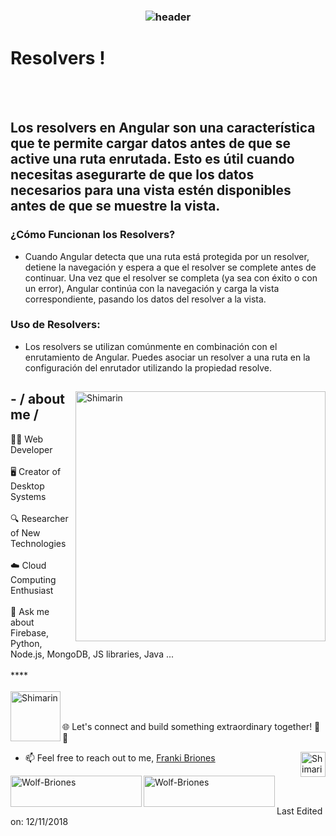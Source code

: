 <h3 align="center">
  
  ![header](https://miro.medium.com/v2/resize:fit:800/1*8zqPP49UaCa3iiyuVbcuYA.gif) 
  
 # Resolvers !

</h3> 
<br></br>

## Los resolvers en Angular son una característica que te permite cargar datos antes de que se active una ruta enrutada. Esto es útil cuando necesitas asegurarte de que los datos necesarios para una vista estén disponibles antes de que se muestre la vista.

### ¿Cómo Funcionan los Resolvers?
- Cuando Angular detecta que una ruta está protegida por un resolver, detiene la navegación y espera a que el resolver se complete antes de continuar. Una vez que el resolver se completa (ya sea con éxito o con un error), Angular continúa con la navegación y carga la vista correspondiente, pasando los datos del resolver a la vista.

### Uso de Resolvers:
- Los resolvers se utilizan comúnmente en combinación con el enrutamiento de Angular. Puedes asociar un resolver a una ruta en la configuración del enrutador utilizando la propiedad resolve. 
 
<div>

<img align="right" width="400" alt="Shimarin" src="https://firebasestorage.googleapis.com/v0/b/franki-briones.appspot.com/o/dev%20metod.gif?alt=media&token=a3c328cf-ad9b-49f5-a45d-bb84b79f4fbe"/>

<h2> - / about me /</h2>
👨‍💻 Web Developer
<br></br>
🖥️ Creator of Desktop Systems
<br></br>
🔍 Researcher of New Technologies
<br></br>
☁️ Cloud Computing Enthusiast
<br></br>
💬 Ask me about Firebase, Python, Node.js, MongoDB, JS libraries, Java ...
<br></br>****
<br></br>

<img align="left" width="80" alt="Shimarin" src="https://firebasestorage.googleapis.com/v0/b/franki-briones.appspot.com/o/cubo%20code.gif?alt=media&token=dc699558-7eb1-4c61-9e27-daa45f53464f"/>
 
<br></br>
🌐 Let's connect and build something extraordinary together! 🚀✨

<img align="right" width="40" alt="Shimarin" src="https://us.123rf.com/450wm/sommersby/sommersby1908/sommersby190800173/130588066-usuario-con-corbata-trabajando-en-computadora-port%C3%A1til-ilustraci%C3%B3n-del-concepto-de-persona-con.jpg?ver=6"/>

- 📫 Feel free to reach out to me, 
<a href="https://franki-briones.web.app/">Franki Briones</a>
  </div>
  </div>
 
<p><a href="https://www.buymeacoffee.com/Wolf-Briones"> <img align="left" src="https://cdn.buymeacoffee.com/buttons/v2/default-yellow.png" height="50" width="210" alt="Wolf-Briones" /></a><a href="https://ko-fi.com/Wolf-Briones"> <img align="left" src="https://cdn.ko-fi.com/cdn/kofi3.png?v=3" height="50" width="210" alt="Wolf-Briones" /></a></p><br><br>

Last Edited on: 12/11/2018
